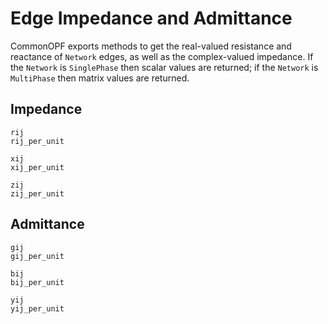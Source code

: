 # Edge Impedance and Admittance
CommonOPF exports methods to get the real-valued resistance and reactance of `Network` edges,
as well as the complex-valued impedance. If the `Network` is `SinglePhase` then scalar values are
returned; if the `Network` is `MultiPhase` then matrix values are returned. 

## Impedance
```@docs
rij
rij_per_unit

xij
xij_per_unit

zij
zij_per_unit
```


## Admittance
```@docs
gij
gij_per_unit

bij
bij_per_unit

yij
yij_per_unit
```
